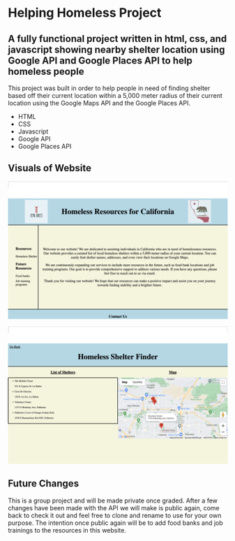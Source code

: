 # Helping Homeless Project

## A fully functional project written in html, css, and javascript showing nearby shelter location using Google API and Google Places API to help homeless people

This project was built in order to help people in need of finding shelter based off their current location within a 5,000 meter radius of their current location using the Google Maps API and the Google Places API. 

* HTML
* CSS
* Javascript 
* Google API
* Google Places API


## Visuals of Website


![Alt text](assets/Logo_IMGS/Homepage%20SS.png)




![Alt text](assets/Logo_IMGS/Shelters%20SS.png)







## Future Changes 

This is a group project and will be made private once graded. After a few changes have been made with the API we will make is public again, come back to check it out and feel free to clone and rename to use for your own purpose. The intention once public again will be to add food banks and job trainings to the resources in this website. 

